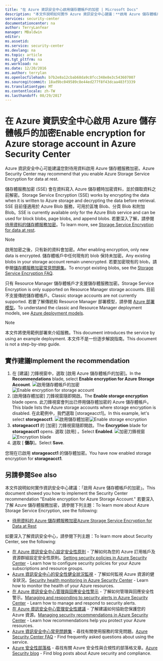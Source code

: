 ```yaml
---
title: "在 Azure 資訊安全中心啟用儲存體帳戶的加密 | Microsoft Docs"
description: "本文件說明如何實作 Azure 資訊安全中心建議：**啟用 Azure 儲存體帳戶的加密**。"
services: security-center
documentationcenter: na
author: TerryLanfear
manager: MBaldwin
editor: 
ms.assetid: 
ms.service: security-center
ms.devlang: na
ms.topic: article
ms.tgt_pltfrm: na
ms.workload: na
ms.date: 12/20/2016
ms.author: terrylan
ms.openlocfilehash: b7b2e8a12cbab68da9c8fcc348e8e3c543607007
ms.sourcegitcommit: 18ad9bc049589c8e44ed277f8f43dcaa483f3339
ms.translationtype: MT
ms.contentlocale: zh-TW
ms.lasthandoff: 08/29/2017
---
```

# <a name="enable-encryption-for-azure-storage-account-in-azure-security-center"></a><span data-ttu-id="c7b58-103">在 Azure 資訊安全中心啟用 Azure 儲存體帳戶的加密</span><span class="sxs-lookup"><span data-stu-id="c7b58-103">Enable encryption for Azure storage account in Azure Security Center</span></span>
<span data-ttu-id="c7b58-104">Azure 資訊安全中心可能建議您對待用資料啟用 Azure 儲存體服務加密。</span><span class="sxs-lookup"><span data-stu-id="c7b58-104">Azure Security Center may recommend that you enable Azure Storage Service Encryption for data at rest.</span></span>

<span data-ttu-id="c7b58-105">儲存體服務加密 (SSE) 會在資料寫入 Azure 儲存體時加密資料，並於擷取資料之前解密。</span><span class="sxs-lookup"><span data-stu-id="c7b58-105">Storage Service Encryption (SSE) works by encrypting the data when it is written to Azure storage and decrypting the data before retrieval.</span></span>  <span data-ttu-id="c7b58-106">SSE 目前僅適用於 Azure Blob 服務，可用於區塊 Blob、分頁 Blob 和附加 Blob。</span><span class="sxs-lookup"><span data-stu-id="c7b58-106">SSE is currently available only for the Azure Blob service and can be used for block blobs, page blobs, and append blobs.</span></span>  <span data-ttu-id="c7b58-107">若要深入了解，請參閱[待用資料的儲存體服務加密](../storage/common/storage-service-encryption.md)。</span><span class="sxs-lookup"><span data-stu-id="c7b58-107">To learn more, see [Storage Service Encryption for data at rest](../storage/common/storage-service-encryption.md).</span></span>


> [!Note]
> <span data-ttu-id="c7b58-108">啟用加密之後，只有新的資料會加密。</span><span class="sxs-lookup"><span data-stu-id="c7b58-108">After enabling encryption, only new data is encrypted.</span></span> <span data-ttu-id="c7b58-109">儲存體帳戶中任何現有的 blob 保持未加密。</span><span class="sxs-lookup"><span data-stu-id="c7b58-109">Any existing blobs in your storage account remain unencrypted.</span></span> <span data-ttu-id="c7b58-110">若要加密現有的 blob，請參閱[儲存體服務加密常見問題集](../storage/common/storage-service-encryption.md#frequently-asked-questions-about-storage-service-encryption-for-data-at-rest)。</span><span class="sxs-lookup"><span data-stu-id="c7b58-110">To encrypt existing blobs, see the [Storage Service Encryption FAQ](../storage/common/storage-service-encryption.md#frequently-asked-questions-about-storage-service-encryption-for-data-at-rest).</span></span>
>
>

<span data-ttu-id="c7b58-111">只有 Resource Manager 儲存體帳戶才支援儲存體服務加密。</span><span class="sxs-lookup"><span data-stu-id="c7b58-111">Storage Service Encryption is only supported on Resource Manager storage accounts.</span></span> <span data-ttu-id="c7b58-112">目前不支援傳統儲存體帳戶。</span><span class="sxs-lookup"><span data-stu-id="c7b58-112">Classic storage accounts are not currently supported.</span></span> <span data-ttu-id="c7b58-113">若要了解傳統和 Resource Manager 部署模型，請參閱 [Azure 部署模型](../azure-classic-rm.md)。</span><span class="sxs-lookup"><span data-stu-id="c7b58-113">To understand the classic and Resource Manager deployment models, see [Azure deployment models](../azure-classic-rm.md).</span></span>

> [!NOTE]
> <span data-ttu-id="c7b58-114">本文件將使用範例部署來介紹服務。</span><span class="sxs-lookup"><span data-stu-id="c7b58-114">This document introduces the service by using an example deployment.</span></span>  <span data-ttu-id="c7b58-115">本文件不是一份逐步解說指南。</span><span class="sxs-lookup"><span data-stu-id="c7b58-115">This document is not a step-by-step guide.</span></span>
>
>

## <a name="implement-the-recommendation"></a><span data-ttu-id="c7b58-116">實作建議</span><span class="sxs-lookup"><span data-stu-id="c7b58-116">Implement the recommendation</span></span>
1. <span data-ttu-id="c7b58-117">在 [建議] 刀鋒視窗中，選取 [啟用 Azure 儲存體帳戶的加密]。</span><span class="sxs-lookup"><span data-stu-id="c7b58-117">In the **Recommendations** blade, select **Enable encryption for Azure Storage Account**.</span></span>
   <span data-ttu-id="c7b58-118">![啟用儲存體帳戶的加密][1]</span><span class="sxs-lookup"><span data-stu-id="c7b58-118">![Enable encryption for storage account][1]</span></span>
2. <span data-ttu-id="c7b58-119">[啟用儲存體加密] 刀鋒視窗隨即開啟。</span><span class="sxs-lookup"><span data-stu-id="c7b58-119">The **Enable storage encryption** blade opens.</span></span> <span data-ttu-id="c7b58-120">此刀鋒視窗會列出已停用儲存體加密的 Azure 儲存體帳戶。</span><span class="sxs-lookup"><span data-stu-id="c7b58-120">This blade lists the Azure storage accounts where storage encryption is disabled.</span></span> <span data-ttu-id="c7b58-121">在此範例中，我們選取 [storageacct1]。</span><span class="sxs-lookup"><span data-stu-id="c7b58-121">In this example, let's select **storageacct1**.</span></span>
   <span data-ttu-id="c7b58-122">![啟用儲存體加密][2]</span><span class="sxs-lookup"><span data-stu-id="c7b58-122">![Enable storage encryption][2]</span></span>
3. <span data-ttu-id="c7b58-123">**storageacct1** 的 [加密] 刀鋒視窗隨即開啟。</span><span class="sxs-lookup"><span data-stu-id="c7b58-123">The **Encryption** blade for **storageacct1** opens.</span></span> <span data-ttu-id="c7b58-124">選取 [啟用] 。</span><span class="sxs-lookup"><span data-stu-id="c7b58-124">Select **Enabled**.</span></span>
   <span data-ttu-id="c7b58-125">![加密刀鋒視窗][3]</span><span class="sxs-lookup"><span data-stu-id="c7b58-125">![Encryption blade][3]</span></span>
4. <span data-ttu-id="c7b58-126">選取 [ **儲存**]。</span><span class="sxs-lookup"><span data-stu-id="c7b58-126">Select **Save**.</span></span>

<span data-ttu-id="c7b58-127">您現在已啟用 **storageacct1** 的儲存體加密。</span><span class="sxs-lookup"><span data-stu-id="c7b58-127">You have now enabled storage encryption for **storageacct1**.</span></span>


## <a name="see-also"></a><span data-ttu-id="c7b58-128">另請參閱</span><span class="sxs-lookup"><span data-stu-id="c7b58-128">See also</span></span>
<span data-ttu-id="c7b58-129">本文件說明如何實作資訊安全中心建議：「啟用 Azure 儲存體帳戶的加密」。</span><span class="sxs-lookup"><span data-stu-id="c7b58-129">This document showed you how to implement the Security Center recommendation "Enable encryption for Azure Storage Account."</span></span> <span data-ttu-id="c7b58-130">若要深入了解 Azure 儲存體服務加密，請參閱下列主題：</span><span class="sxs-lookup"><span data-stu-id="c7b58-130">To learn more about Azure Storage Service Encryption, see the following:</span></span>

* [<span data-ttu-id="c7b58-131">待用資料的 Azure 儲存體服務加密</span><span class="sxs-lookup"><span data-stu-id="c7b58-131">Azure Storage Service Encryption for Data at Rest</span></span>](../storage/common/storage-service-encryption.md)

<span data-ttu-id="c7b58-132">如要深入了解資訊安全中心，請參閱下列主題：</span><span class="sxs-lookup"><span data-stu-id="c7b58-132">To learn more about Security Center, see the following:</span></span>

* <span data-ttu-id="c7b58-133">[在 Azure 資訊安全中心設定安全性原則](security-center-policies.md) - 了解如何為您的 Azure 訂用帳戶及資源群組設定安全性原則。</span><span class="sxs-lookup"><span data-stu-id="c7b58-133">[Setting security policies in Azure Security Center](security-center-policies.md) - Learn how to configure security policies for your Azure subscriptions and resource groups.</span></span>
* <span data-ttu-id="c7b58-134">[Azure 資訊安全中心的安全性健全狀況監視](security-center-monitoring.md) - 了解如何監視 Azure 資源的健全狀況。</span><span class="sxs-lookup"><span data-stu-id="c7b58-134">[Security health monitoring in Azure Security Center](security-center-monitoring.md) - Learn how to monitor the health of your Azure resources.</span></span>
* <span data-ttu-id="c7b58-135">[在 Azure 資訊安全中心管理與回應安全性警示](security-center-managing-and-responding-alerts.md) - 了解如何管理與回應安全性警示。</span><span class="sxs-lookup"><span data-stu-id="c7b58-135">[Managing and responding to security alerts in Azure Security Center](security-center-managing-and-responding-alerts.md) - Learn how to manage and respond to security alerts.</span></span>
* <span data-ttu-id="c7b58-136">[在 Azure 資訊安全中心管理安全性建議](security-center-recommendations.md) - 了解建議如何協助您保護您的 Azure 資源。</span><span class="sxs-lookup"><span data-stu-id="c7b58-136">[Managing security recommendations in Azure Security Center](security-center-recommendations.md) - Learn how recommendations help you protect your Azure resources.</span></span>
* <span data-ttu-id="c7b58-137">[Azure 資訊安全中心常見問題集](security-center-faq.md) - 尋找有關使用服務的常見問題。</span><span class="sxs-lookup"><span data-stu-id="c7b58-137">[Azure Security Center FAQ](security-center-faq.md) - Find frequently asked questions about using the service.</span></span>
* <span data-ttu-id="c7b58-138">[Azure 安全性部落格](http://blogs.msdn.com/b/azuresecurity/) - 尋找有關 Azure 安全性與合規性的部落格文章。</span><span class="sxs-lookup"><span data-stu-id="c7b58-138">[Azure Security blog](http://blogs.msdn.com/b/azuresecurity/) - Find blog posts about Azure security and compliance.</span></span>

<!--Image references-->
[1]: ./media/security-center-enable-encryption-for-storage-account/enable-encryption-for-storage-account.png
[2]: ./media/security-center-enable-encryption-for-storage-account/enable-storage-encryption.png
[3]: ./media/security-center-enable-encryption-for-storage-account/encryption-blade.png
